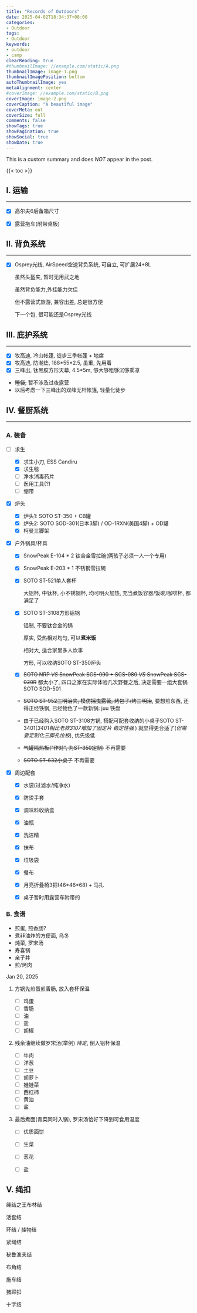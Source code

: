 ```yaml
---
title: "Records of Outdoors"
date: 2025-04-02T18:34:37+08:00
categories:
- Outdoor
tags:
- Outdoor
keywords:
- outdoor
- camp
clearReading: true
#thumbnailImage: //example.com/static/A.png
thumbnailImage: image-1.png
thumbnailImagePosition: bottom
autoThumbnailImage: yes
metaAlignment: center
#coverImage: //example.com/static/B.png
coverImage: image-2.png
coverCaption: "A beautiful image"
coverMeta: out
coverSize: full
comments: false
showTags: true
showPagination: true
showSocial: true
showDate: true
---
```


This is a custom summary and does *NOT* appear in the post.
<!--more-->

{{< toc >}}

## I. 运输
---

- [x] 高尔夫6后备箱尺寸
- [x] 露营拖车(附带桌板)




## II. 背负系统
---

- [x] Osprey光线, AirSpeed空速背负系统, 可自立, 可扩展24+8L

  虽然头盔夹, 暂时无用武之地

  虽然背负能力,外挂能力欠佳

  但不露营式旅游, 兼容出差, 总是很方便

  下一个包, 很可能还是Osprey光线






## III. 庇护系统
---

- [x] 牧高迪, 冷山帐篷, 徒步三季帐篷 + 地席
- [x] 牧高迪, 防潮垫, 188\*55\*2.5, 虽重, 先用着
- [x] 三峰出, 钛黑胶方形天幕, 4.5*5m, 够大够粗够沉够乘凉
- ~~睡袋,~~ 暂不涉及过夜露营
- 以后考虑一下三峰出的双峰无杆帐篷, 轻量化徒步





## IV. 餐厨系统
---

### A. 装备

- [ ] 求生

  - [x] 求生小刀, ESS Candiru
  - [x] 求生毯
  - [ ] 净水消毒药片
  - [ ] 医用工具(?)
  - [ ] 绷带

- [x] 炉头

  - [x] 炉头1: SOTO ST-350 + CB罐
  - [x] 炉头2:  SOTO SOD-301(日本3脚) / OD-1RXN(美国4脚) + OD罐
  - [x] 柯曼三脚架

- [x] 户外锅具/杯具

  - [x] SnowPeak E-104 * 2 钛合金雪拉碗(俩孩子必须一人一个专用)
  - [x] SnowPeak E-203 * 1 不锈钢雪拉碗
  - [x] SOTO ST-521单人套杯

    大铝杯, 中钛杯, 小不锈钢杯, 均可明火加热, 充当煮饭容器/饭碗/咖啡杯, 都满足了

  - [x] SOTO ST-3108方形铝锅

    铝制, 不要钛合金的锅

    厚实, 受热相对均匀, 可以**煮米饭**

    相对大, 适合家里多人炊事

    方形, 可以收纳SOTO ST-350炉头


  - [x] ~~SOTO NRP *VS* SnowPeak SCS-090 + SCS-080 *VS* SnowPeak SCS-020R~~ 都太小了, 四口之家在实际体验几次野餐之后, 决定需要一组大套锅SOTO SOD-501

  - ~~SOTO ST-952三明治夹, 模仿摇曳露营, 烤包子/烤三明治~~, 要想煎东西, 还得正经铁锅, 已经物色了一款新锅: juu 铁盘

  - 由于已经购入SOTO ST-3108方锅, 搭配可配套收纳的小桌子SOTO ST-3401(*3401相比老款3107增加了固定片 稳定性强* ) 就显得更合适了(*但需要定制化三脚孔位板*), 优先级低

  - ~~气罐隔热板("作对", 为ST-350定制)~~ 不再需要

  - ~~SOTO ST-632小桌子~~ 不再需要

- [x] 周边配套

  - [x] 水袋(过滤水/纯净水)
  - [x] 防烫手套
  - [x] 调味料收纳盒
  - [x] 油瓶
  - [x] 洗洁精
  - [x] 抹布
  - [x] 垃圾袋
  - [x] 餐布
  - [x] 月亮折叠椅3把(46\*46\*68) + 马扎
  - [x] 桌子暂时用露营车附带的



### B. 食谱

  - 煎蛋, 煎香肠?
  - 煮非油炸的方便面, 乌冬
  - 炖菜, 罗宋汤
  - 寿喜锅
  - 亲子井
  - 煎/烤肉



Jan 20, 2025

1. 方锅先煎蛋煎香肠, 放入套杯保温
   - [ ] 鸡蛋
   - [ ] 香肠
   - [ ] 油
   - [ ] 盐
   - [ ] 胡椒
2. 残余油继续做罗宋汤(举例) *待定*, 倒入铝杯保温
   - [ ] 牛肉
   - [ ] 洋葱
   - [ ] 土豆
   - [ ] 胡萝卜
   - [ ] 娃娃菜
   - [ ] 西红柿
   - [ ] 黄油
   - [ ] 盐

3. 最后煮面(青菜同时入锅), 罗宋汤恰好下降到可食用温度

   - [ ] 优质面饼

   - [ ] 生菜

   - [ ] 葱花

   - [ ] 盐



## V. 绳扣

绳结之王布林结

活套结

环结 / 挂物结

紧绳结

秘鲁渔夫结

布角结

拖车结

猪蹄扣

十字结
